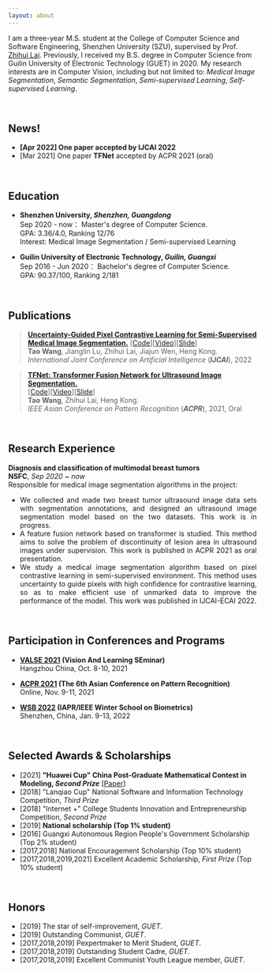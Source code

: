 ```yaml
---
layout: about
---
```


[//]: # (## About Me)

I am a three-year M.S. student at the College of Computer Science and Software Engineering, Shenzhen University (SZU),
supervised by Prof. <a href="https://www.scholat.com/laizhihui" target="_blank">Zhihui Lai</a>. Previously, I received my B.S. degree in Computer Science from
Guilin University of Electronic Technology (GUET) in 2020.
My research interests are in Computer Vision, including but not limited to: _Medical Image Segmentation_, _Semantic Segmentation_, _Semi-supervised Learning_, _Self-supervised Learning_.

<br>

## News!

- <b>[Apr 2022] One paper accepted by IJCAI 2022</b><br>
- [Mar 2021] One paper **TFNet** accepted by ACPR 2021 (oral)<br>

<br>

## Education

- <b>Shenzhen University, <em>Shenzhen, Guangdong</em></b><br>
  Sep 2020 - now： Master's degree of Computer Science.<br>
  GPA: 3.36/4.0, Ranking 12/76<br>
  Interest: Medical Image Segmentation / Semi-supervised Learning
  
- <b>Guilin University of Electronic Technology, <em>Guilin, Guangxi</em></b><br>
  Sep 2016 - Jun 2020： Bachelor's degree of Computer Science.<br>
  GPA: 90.37/100, Ranking 2/181

<br>

## Publications

> <b><a href="https://taovv.github.io/assets/UGPCL.pdf" target="_blank">Uncertainty-Guided Pixel Contrastive Learning for Semi-Supervised Medical Image Segmentation.</a></b>
> [<a href="https://github.com/taovv/UGPCL" target="_blank">Code</a>][<a href="https://recorder-v3.slideslive.com/?share=66899&s=24d1d62b-b2fa-4ba4-b0a8-08749cf08120" target="_blank">Video</a>][<a href="https://www.aliyundrive.com/s/Xe8uB5kx2mi" target="_blank">Slide</a>]<br>
> <b>Tao Wang</b>, Jianglin Lu, Zhihui Lai, Jiajun Wen, Heng Kong.<br>
> <em>International Joint Conference on Artificial Intelligence</em> (<i><b>IJCAI</b></i>), 2022 <br>

> <b><a href="https://taovv.github.io/assets/TFNet.pdf" target="_blank">TFNet: Transformer Fusion Network for Ultrasound Image Segmentation.</a></b> <br>
> [<a href="https://github.com/taovv/TFNet" target="_blank">Code</a>][<a href="https://www.aliyundrive.com/s/oDdMwf4FrEs" target="_blank">Video</a>][<a href="https://www.aliyundrive.com/s/cc6HVyctitS" target="_blank">Slide</a>]<br>
> <b>Tao Wang</b>, Zhihui Lai, Heng Kong.<br>
> <em>IEEE Asian Conference on Pattern Recognition</em> (<i><b>ACPR</b></i>), 2021, Oral <br>

<br>

## Research Experience

<b>Diagnosis and classification of multimodal breast tumors</b><br>
<b>NSFC</b>, <em>Sep 2020 ~ now</em><br>
Responsible for medical image segmentation algorithms in the project:
- <div style="text-align:justify;text-justify:inter-ideograph">We collected and made two breast tumor ultrasound image data sets with segmentation annotations, and designed an ultrasound image segmentation model based on the two datasets. This work is in progress.</div>
- <div style="text-align:justify;text-justify:inter-ideograph">A feature fusion network based on transformer is studied. This method aims to solve the problem of discontinuity of lesion area in ultrasound images under supervision. This work is published in ACPR 2021 as oral presentation.</div>
- <div style="text-align:justify;text-justify:inter-ideograph">We study a medical image segmentation algorithm based on pixel contrastive learning in semi-supervised environment. This method uses uncertainty to guide pixels with high confidence for contrastive learning, so as to make efficient use of unmarked data to improve the performance of the model. This work was published in IJCAI-ECAI 2022.</div>


<br>

## Participation in Conferences and Programs

- <b><a href="http://valser.org/2021/" target="_blank">VALSE 2021</a> (Vision And Learning SEminar)</b><br>
  Hangzhou China, Oct. 8-10, 2021
  
- <b><a href="http://brain.korea.ac.kr/acpr/" target="_blank">ACPR 2021</a> (The 6th Asian Conference on Pattern Recognition)</b><br>
  Online, Nov. 9-11, 2021
  
- <b><a href="https://www.comp.hkbu.edu.hk/wsb2022/" target="_blank">WSB 2022</a> (IAPR/IEEE Winter School on Biometrics)</b><br>
  Shenzhen, China, Jan. 9-13, 2022

<br>

## Selected Awards & Scholarships

- [2021] <b>"Huawei Cup" China Post-Graduate Mathematical Contest in Modeling, _Second Prize_</b> [<a href="https://taovv.github.io/assets/math_model.pdf" target="_blank">Paper</a>]
- [2018] "Lanqiao Cup" National Software and Information Technology Competition, _Third Prize_
- [2018] "Internet +" College Students Innovation and Entrepreneurship Competition, _Second Prize_
- [2019] <b>National scholarship (Top 1% student)</b>
- [2016] Guangxi Autonomous Region People's Government Scholarship (Top 2% student)
- [2017,2018] National Encouragement Scholarship (Top 10% student)
- [2017,2018,2019,2021] Excellent Academic Scholarship, _First Prize_ (Top 10% student)

<br>

## Honors

- [2019] The star of self-improvement, _GUET_.
- [2019] Outstanding Communist, _GUET_.
- [2017,2018,2019] Pexpertmaker to Merit Student, _GUET_.
- [2017,2018,2019] Outstanding Student Cadre, _GUET_.
- [2017,2018,2019] Excellent Communist Youth League member, _GUET_.
